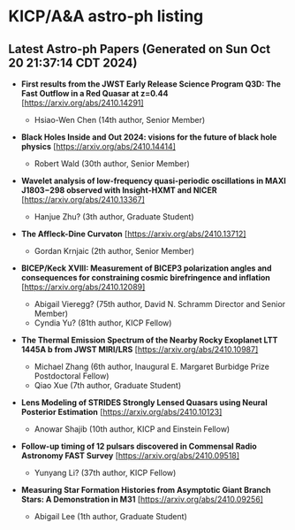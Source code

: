 # KICP/A&A astro-ph listing

## Latest Astro-ph Papers (Generated on Sun Oct 20 21:37:14 CDT 2024)

- **First results from the JWST Early Release Science Program Q3D: The Fast Outflow in a Red Quasar at z=0.44**
[https://arxiv.org/abs/2410.14291]
  + Hsiao-Wen Chen (14th author, Senior Member)

- **Black Holes Inside and Out 2024: visions for the future of black hole physics**
[https://arxiv.org/abs/2410.14414]
  + Robert Wald (30th author, Senior Member)

- **Wavelet analysis of low-frequency quasi-periodic oscillations in MAXI J1803$-$298 observed with Insight-HXMT and NICER**
[https://arxiv.org/abs/2410.13367]
  + Hanjue Zhu? (3th author, Graduate Student)

- **The Affleck-Dine Curvaton**
[https://arxiv.org/abs/2410.13712]
  + Gordan Krnjaic (2th author, Senior Member)

- **BICEP/Keck XVIII: Measurement of BICEP3 polarization angles and consequences for constraining cosmic birefringence and inflation**
[https://arxiv.org/abs/2410.12089]
  + Abigail Vieregg? (75th author, David N. Schramm Director and Senior Member)
  + Cyndia Yu? (81th author, KICP Fellow)

- **The Thermal Emission Spectrum of the Nearby Rocky Exoplanet LTT 1445A b from JWST MIRI/LRS**
[https://arxiv.org/abs/2410.10987]
  + Michael Zhang (6th author, Inaugural E. Margaret Burbidge Prize Postdoctoral Fellow)
  + Qiao Xue (7th author, Graduate Student)

- **Lens Modeling of STRIDES Strongly Lensed Quasars using Neural Posterior Estimation**
[https://arxiv.org/abs/2410.10123]
  + Anowar Shajib (10th author, KICP and Einstein Fellow)

- **Follow-up timing of 12 pulsars discovered in Commensal Radio Astronomy FAST Survey**
[https://arxiv.org/abs/2410.09518]
  + Yunyang Li? (37th author, KICP Fellow)

- **Measuring Star Formation Histories from Asymptotic Giant Branch Stars: A Demonstration in M31**
[https://arxiv.org/abs/2410.09256]
  + Abigail Lee (1th author, Graduate Student)


